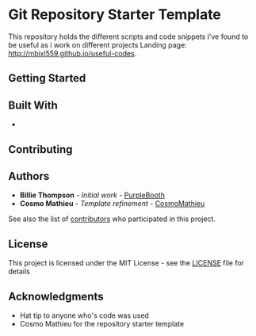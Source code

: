 # Git Repository Starter Template

This repository holds the different scripts and code snippets i've found to be useful as i work on different projects
Landing page: http://mbixl559.github.io/useful-codes.

## Getting Started



## Built With
 
* 

## Contributing


## Authors

* **Billie Thompson** - *Initial work* - [PurpleBooth](https://github.com/PurpleBooth)
* **Cosmo Mathieu** - *Template refinement* - [CosmoMathieu](https://github.com/cosmomathieu)

See also the list of [contributors](https://github.com/your/project/contributors) who participated in this project.

## License

This project is licensed under the MIT License - see the [LICENSE](LICENSE) file for details

## Acknowledgments

* Hat tip to anyone who's code was used
* Cosmo Mathieu for the repository starter template

